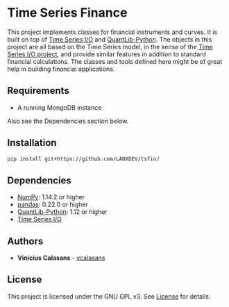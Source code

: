 # Time Series Finance

This project implements classes for financial instruments and curves. It is built on top of
[Time Series I/O](https://github.com/LANXDEV/tsio) and [QuantLib-Python](https://www.quantlib.org/). The objects in this
project are all based on the Time Series model, in the sense of the [Time Series I/O project](https://github.com/LANXDEV/tsio),
and provide similar features in addition to standard financial calculations. The classes and tools defined here might be
 of great help in building financial applications.

## Requirements
- A running MongoDB instance

Also see the Dependencies section below.

## Installation

```sh
pip install git+https://github.com/LANXDEV/tsfin/
```

## Dependencies
- [NumPy](https://www.numpy.org): 1.14.2 or higher
- [pandas](https://pandas.pydata.org/): 0.22.0 or higher
- [QuantLib-Python](https://www.quantlib.org/install/windows-python.shtml): 1.12 or higher
- [Time Series I/O](https://github.com/LANXDEV/tsio)


## Authors

* **Vinícius Calasans** - [vcalasans](https://github.com/vcalasans)


## License

This project is licensed under the GNU GPL v3. See [License](LICENSE) for details.
